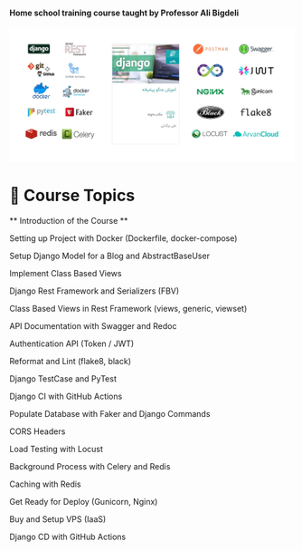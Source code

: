 #### Home school training course taught by Professor Ali Bigdeli

![alt text](docs/193206907-8a98755f-37b3-4a53-82c2-936e7aea69d5.jpg)


# 📘 Course Topics

** Introduction of the Course **

Setting up Project with Docker (Dockerfile, docker-compose)

Setup Django Model for a Blog and AbstractBaseUser

Implement Class Based Views

Django Rest Framework and Serializers (FBV)

Class Based Views in Rest Framework (views, generic, viewset)

API Documentation with Swagger and Redoc

Authentication API (Token / JWT)

Reformat and Lint (flake8, black)

Django TestCase and PyTest

Django CI with GitHub Actions

Populate Database with Faker and Django Commands

CORS Headers

Load Testing with Locust

Background Process with Celery and Redis

Caching with Redis

Get Ready for Deploy (Gunicorn, Nginx)

Buy and Setup VPS (IaaS)

Django CD with GitHub Actions

